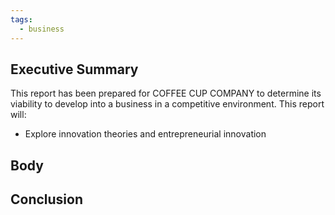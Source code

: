 ```yaml
---
tags:
  - business
---
```

## Executive Summary

This report has been prepared for COFFEE CUP COMPANY to determine its viability to develop into a business in a competitive environment. This report will: 
- Explore innovation theories and entrepreneurial innovation




## Body






## Conclusion

